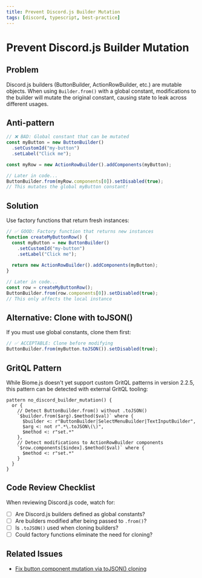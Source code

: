 ```yaml
---
title: Prevent Discord.js Builder Mutation
tags: [discord, typescript, best-practice]
---
```


# Prevent Discord.js Builder Mutation

## Problem

Discord.js builders (ButtonBuilder, ActionRowBuilder, etc.) are mutable objects.
When using `Builder.from()` with a global constant, modifications to the builder
will mutate the original constant, causing state to leak across different usages.

## Anti-pattern

```typescript
// ❌ BAD: Global constant that can be mutated
const myButton = new ButtonBuilder()
  .setCustomId("my-button")
  .setLabel("Click me");

const myRow = new ActionRowBuilder().addComponents(myButton);

// Later in code...
ButtonBuilder.from(myRow.components[0]).setDisabled(true);
// This mutates the global myButton constant!
```

## Solution

Use factory functions that return fresh instances:

```typescript
// ✅ GOOD: Factory function that returns new instances
function createMyButtonRow() {
  const myButton = new ButtonBuilder()
    .setCustomId("my-button")
    .setLabel("Click me");
  
  return new ActionRowBuilder().addComponents(myButton);
}

// Later in code...
const row = createMyButtonRow();
ButtonBuilder.from(row.components[0]).setDisabled(true);
// This only affects the local instance
```

## Alternative: Clone with toJSON()

If you must use global constants, clone them first:

```typescript
// ✅ ACCEPTABLE: Clone before modifying
ButtonBuilder.from(myButton.toJSON()).setDisabled(true);
```

## GritQL Pattern

While Biome.js doesn't yet support custom GritQL patterns in version 2.2.5,
this pattern can be detected with external GritQL tooling:

```gql
pattern no_discord_builder_mutation() {
  or {
    // Detect ButtonBuilder.from() without .toJSON()
    `$builder.from($arg).$method($val)` where {
      $builder <: r"ButtonBuilder|SelectMenuBuilder|TextInputBuilder",
      $arg <: not r".*\.toJSON\(\)",
      $method <: r"set.*"
    },
    // Detect modifications to ActionRowBuilder components
    `$row.components[$index].$method($val)` where {
      $method <: r"set.*"
    }
  }
}
```

## Code Review Checklist

When reviewing Discord.js code, watch for:

- [ ] Are Discord.js builders defined as global constants?
- [ ] Are builders modified after being passed to `.from()`?
- [ ] Is `.toJSON()` used when cloning builders?
- [ ] Could factory functions eliminate the need for cloning?

## Related Issues

- [Fix button component mutation via toJSON() cloning](https://github.com/strata-czasu/hashira/pull/XXX)
